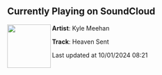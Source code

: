 ## Currently Playing on SoundCloud

[<img align="left" width="100" src="https://i1.sndcdn.com/artworks-8wGmePGXQVN80aoO-mrM49Q-t500x500.jpg">](https://soundcloud.com/kyle-meehan/new-mix-master)

**Artist**: Kyle Meehan  

**Track**: Heaven Sent

Last updated at 10/01/2024 08:21
